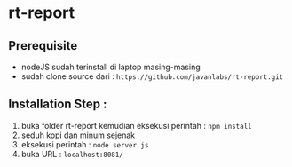 # rt-report

## Prerequisite
- nodeJS sudah terinstall di laptop masing-masing
- sudah clone source dari : `https://github.com/javanlabs/rt-report.git`

## Installation Step :
1. buka folder rt-report kemudian eksekusi perintah : `npm install`
2. seduh kopi dan minum sejenak
3. eksekusi perintah : `node server.js`
4. buka URL : `localhost:8081/`
